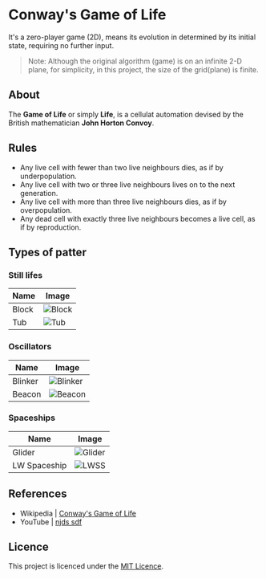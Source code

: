 # Conway's Game of Life

It's a zero-player game (2D), means its evolution in determined by its initial state, requiring no further input.

> Note: Although the original algorithm (game) is on an infinite 2-D plane, for simplicity, in this project, the size of the grid(plane) is finite.

## About

The **Game of Life** or simply **Life**, is a cellulat automation devised by the British mathematician **John Horton Convoy**.

## Rules

- Any live cell with fewer than two live neighbours dies, as if by underpopulation.
- Any live cell with two or three live neighbours lives on to the next generation.
- Any live cell with more than three live neighbours dies, as if by overpopulation.
- Any dead cell with exactly three live neighbours becomes a live cell, as if by reproduction.

## Types of patter

### Still lifes

| Name  | Image                                                                                                                                              |
| ----- | -------------------------------------------------------------------------------------------------------------------------------------------------- |
| Block | ![Block](https://upload.wikimedia.org/wikipedia/commons/thumb/9/96/Game_of_life_block_with_border.svg/99px-Game_of_life_block_with_border.svg.png) |
| Tub   | ![Tub](https://upload.wikimedia.org/wikipedia/commons/thumb/3/31/Game_of_life_flower.svg/123px-Game_of_life_flower.svg.png)                        |

### Oscillators

| Name    | Image                                                                                    |
| ------- | ---------------------------------------------------------------------------------------- |
| Blinker | ![Blinker](https://upload.wikimedia.org/wikipedia/commons/9/95/Game_of_life_blinker.gif) |
| Beacon  | ![Beacon](https://upload.wikimedia.org/wikipedia/commons/1/1c/Game_of_life_beacon.gif)   |

### Spaceships

| Name         | Image                                                                                           |
| ------------ | ----------------------------------------------------------------------------------------------- |
| Glider       | ![Glider](https://upload.wikimedia.org/wikipedia/commons/f/f2/Game_of_life_animated_glider.gif) |
| LW Spaceship | ![LWSS](https://upload.wikimedia.org/wikipedia/commons/3/37/Game_of_life_animated_LWSS.gif)     |

## References

- Wikipedia | [Conway's Game of Life](https://en.wikipedia.org/wiki/Conway%27s_Game_of_Life)
- YouTube | [njds sdf]()

## Licence

This project is licenced under the [MIT Licence](LICENSE).
